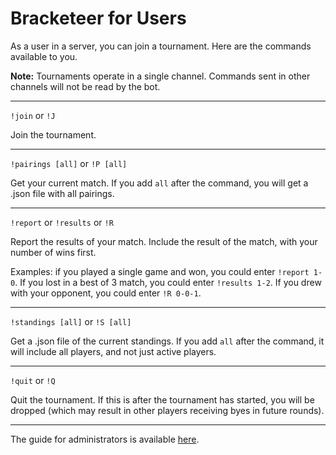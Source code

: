 # Bracketeer for Users

As a user in a server, you can join a tournament. Here are the commands available to you.

**Note:** Tournaments operate in a single channel. Commands sent in other channels will not be read by the bot.

---

`!join` or `!J`

Join the tournament.

---

`!pairings [all]` or `!P [all]`

Get your current match. If you add `all` after the command, you will get a .json file with all pairings.

---

`!report` or `!results` or `!R`

Report the results of your match. Include the result of the match, with your number of wins first.

Examples: if you played a single game and won, you could enter `!report 1-0`. If you lost in a best of 3 match, you could enter `!results 1-2`. If you drew with your opponent, you could enter `!R 0-0-1`.

---

`!standings [all]` or `!S [all]`

Get a .json file of the current standings. If you add `all` after the command, it will include all players, and not just active players.

---

`!quit` or `!Q`

Quit the tournament. If this is after the tournament has started, you will be dropped (which may result in other players receiving byes in future rounds).

---

The guide for administrators is available [here](Admins.md).
